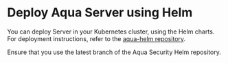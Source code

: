 # Deploy Aqua Server using Helm

You can deploy Server in your Kubernetes cluster, using the Helm charts. For deployment instructions, refer to the [aqua-helm repository](https://github.com/aquasecurity/aqua-helm/tree/6.2/server).

Ensure that you use the latest branch of the Aqua Security Helm repository.